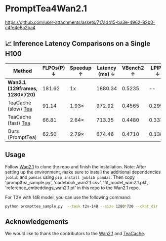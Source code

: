 <!-- ## **PromptTea4Wan2.1** -->
# PromptTea4Wan2.1

https://github.com/user-attachments/assets/717ad415-ba3e-4962-82b0-c4fe4e6a2ba4

## 📈 Inference Latency Comparisons on a Single H100

| Method | FLPOs(P) ↓ | Speedup ↑ | Latency (ms) ↓ | VBench2 ↑ | LPIPS ↓ | SSIM ↑ | PSNR ↑ |
| --- | --- | --- | --- | --- | --- | --- | --- |
| **Wan2.1 (129frames, 1280×720)** | 181.62 | 1x | 1880.34 | 0.5235 | -- | -- | -- |
| TeaCache (slow) [Tea](https://github.com/ali-vilab/TeaCache) | 91.14 | 1.93× | 972.92 | 0.4565 | 0.2993 | 0.6290 | 17.50 |
| TeaCache (fast) [Tea](https://github.com/ali-vilab/TeaCache) | 66.81 | 2.64× | 713.35 | 0.4480 | 0.3371 | 0.6057 | 16.81 |
| Ours (PromptTea) | 62.50 | 2.79× | 674.46 | 0.4710 | 0.1380 | 0.7884 | 23.00 |


## Usage

Follow [Wan2.1](https://github.com/Wan-Video/Wan2.1) to clone the repo and finish the installation. Note: After setting up the environment, make sure to install the additional dependencies `joblib` and `pandas` using `pip install joblib pandas`. Then copy 'prompttea_sample.py', 'codebook_wan2.1.csv', 'fit_model_wan2.1.pkl', 'reference_embeddings_wan2.1.pt' in this repo to the Wan2.1 repo.

For T2V with 14B model, you can use the following command:

```bash
python prompttea_sample.py  --task t2v-14B --size 1280*720 --ckpt_dir ./Wan2.1-T2V-14B  --prompt "A person is listening to music, then they suddenly start washing the dishes." --base_seed 42 --offload_model True --t5_cpu  --use_pca
```

## Acknowledgements

We would like to thank the contributors to the [Wan2.1](https://github.com/Wan-Video/Wan2.1) and [TeaCache](https://github.com/ali-vilab/TeaCache/tree/main).